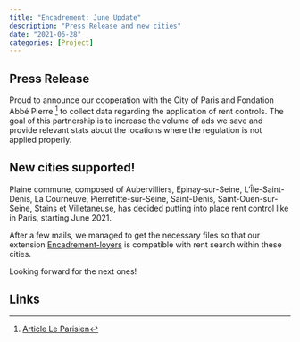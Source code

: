 ```yaml
---
title: "Encadrement: June Update"
description: "Press Release and new cities"
date: "2021-06-28"
categories: [Project]
---
```


## Press Release

Proud to announce our cooperation with the City of Paris and Fondation Abbé Pierre [^1] to collect data regarding the application of rent controls. The goal of this partnership is to increase the volume of ads we save and provide relevant stats about the locations where the regulation is not applied properly.

## New cities supported!

Plaine commune, composed of Aubervilliers, Épinay-sur-Seine, L’Île-Saint-Denis, La Courneuve, Pierrefitte-sur-Seine, Saint-Denis, Saint-Ouen-sur-Seine, Stains et Villetaneuse, has decided putting into place rent control like in Paris, starting June 2021.

After a few mails, we managed to get the necessary files so that our extension [Encadrement-loyers](https://www.encadrement-loyers.fr) is compatible with rent search within these cities.

Looking forward for the next ones!


## Links

[^1]: [Article Le Parisien](https://www.leparisien.fr/immobilier/la-ville-de-paris-et-la-fondation-abbe-pierre-vont-traquer-les-loyers-abusifs-03-06-2021-IBM2DSHCQNDRJNOJZ6QOSCIP34.php)